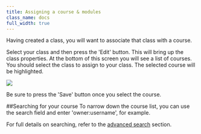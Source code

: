 ```yaml
---
title: Assigning a course & modules 
class_name: docs
full_width: true
---
```


Having created a class, you will want to associate that class with a course. 

Select your class and then press the 'Edit' button. This will bring up the class properties. At the bottom of this screen you will see a list of courses. You should select the class to assign to your class. The selected course will be highlighted.

![](docs/education/class-course-assign.png)

Be sure to press the 'Save' button once you select the course.

##Searching for your course
To narrow down the course list, you can use the search field and enter 'owner:username', for example. 

For full details on searching, refer to the [advanced search](/docs/console/prj-search/) section.